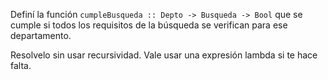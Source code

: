 Definí la función ```cumpleBusqueda :: Depto -> Busqueda -> Bool``` que se cumple si todos los requisitos de la búsqueda se verifican para ese departamento.

Resolvelo sin usar recursividad. Vale usar una expresión lambda si te hace falta.